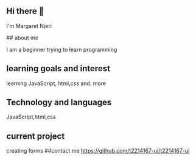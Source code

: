 ## Hi there 👋
I'm Margaret Njeri 
<!--
**t2214167-ui/t2214167-ui** is a ✨ _special_ ✨ repository because its `README.md` (this file) appears on your GitHub profile.

Here are some ideas to get you started:

- 🔭 I’m currently working on creating a readme.
- 🌱 I’m currently learning computer programming.
- 👯 I’m looking to collaborate on coding.
- 🤔 I’m looking for help with understanding coding.
- 💬 Ask me about movies.
- 📫 How to reach me: ...
- 😄 Pronouns: she/her
- ⚡ Fun fact: love watching movies 
-->##  about me
I am a beginner trying to learn programming 
## learning goals and interest
learning JavaScript, html,css and. more
## Technology and languages
JavaScript,html,css
## current project 
creating forms 
##contact me
https://github.com/t2214167-ui/t2214167-ui
